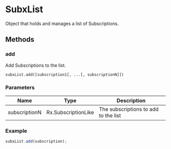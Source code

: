 # SubxList

Object that holds and manages a list of Subscriptions.

## Methods

### add

Add Subscriptions to the list.

`subxList.add([subscription1[, ...[, subscriptionN]])`

### Parameters

| Name    | Type      | Description  |
|---------|-----------|--------------|
| subscriptionN	  | Rx.SubscriptionLike	  | The subscriptions to add to the list

### Example

```ts
subxList.add(subscription);
```
